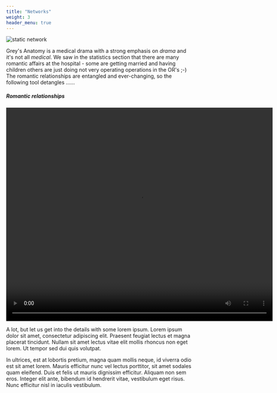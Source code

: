 ```yaml
---
title: "Networks"
weight: 3
header_menu: true
---
```


![static network](images/network1.png)

Grey's Anatomy is a medical drama with a strong emphasis on *drama* and it's not all *medical*. We saw in the statistics section that there are many romantic affairs at the hospital - some are getting married and having children others are just doing not very operating operations in the OR's ;-) The romantic relationships are entangled and ever-changing, so the following tool detangles ......

##### Romantic relationships

<video width="720" height="576" controls autoplay loop>
  <source type="video/mp4" src="romance.mp4">
  Your browser does not support the video tag.
</video>


A lot, but let us get into the details with some lorem ipsum. Lorem ipsum dolor sit amet, consectetur adipiscing elit. Praesent feugiat lectus et magna placerat tincidunt. Nullam sit amet lectus vitae elit mollis rhoncus non eget lorem. Ut tempor sed dui quis volutpat.

In ultrices, est at lobortis pretium, magna quam mollis neque, id viverra odio est sit amet lorem. Mauris efficitur nunc vel lectus porttitor, sit amet sodales quam eleifend. Duis et felis ut mauris dignissim efficitur. Aliquam non sem eros. Integer elit ante, bibendum id hendrerit vitae, vestibulum eget risus. Nunc efficitur nisl in iaculis vestibulum.
